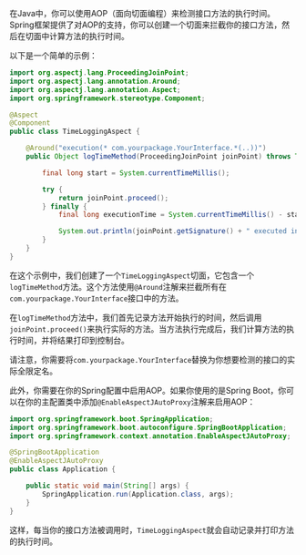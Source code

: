 在Java中，你可以使用AOP（面向切面编程）来检测接口方法的执行时间。Spring框架提供了对AOP的支持，你可以创建一个切面来拦截你的接口方法，然后在切面中计算方法的执行时间。

以下是一个简单的示例：

```java
import org.aspectj.lang.ProceedingJoinPoint;
import org.aspectj.lang.annotation.Around;
import org.aspectj.lang.annotation.Aspect;
import org.springframework.stereotype.Component;

@Aspect
@Component
public class TimeLoggingAspect {

    @Around("execution(* com.yourpackage.YourInterface.*(..))")
    public Object logTimeMethod(ProceedingJoinPoint joinPoint) throws Throwable {

        final long start = System.currentTimeMillis();

        try {
            return joinPoint.proceed();
        } finally {
            final long executionTime = System.currentTimeMillis() - start;

            System.out.println(joinPoint.getSignature() + " executed in " + executionTime + "ms");
        }
    }
}
```

在这个示例中，我们创建了一个`TimeLoggingAspect`切面，它包含一个`logTimeMethod`方法。这个方法使用`@Around`注解来拦截所有在`com.yourpackage.YourInterface`接口中的方法。

在`logTimeMethod`方法中，我们首先记录方法开始执行的时间，然后调用`joinPoint.proceed()`来执行实际的方法。当方法执行完成后，我们计算方法的执行时间，并将结果打印到控制台。

请注意，你需要将`com.yourpackage.YourInterface`替换为你想要检测的接口的实际全限定名。

此外，你需要在你的Spring配置中启用AOP。如果你使用的是Spring Boot，你可以在你的主配置类中添加`@EnableAspectJAutoProxy`注解来启用AOP：

```java
import org.springframework.boot.SpringApplication;
import org.springframework.boot.autoconfigure.SpringBootApplication;
import org.springframework.context.annotation.EnableAspectJAutoProxy;

@SpringBootApplication
@EnableAspectJAutoProxy
public class Application {

    public static void main(String[] args) {
        SpringApplication.run(Application.class, args);
    }
}
```

这样，每当你的接口方法被调用时，`TimeLoggingAspect`就会自动记录并打印方法的执行时间。
